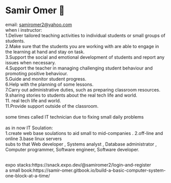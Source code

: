# Samir Omer :japanese_ogre:

email:  samiromer2@yahoo.com
<br>
when i instructor:<br>
1.Deliver tailored teaching activities to individual students or small groups of students.<br>
2.Make sure that the students you are working with are able to engage in the learning at hand and stay on task.<br>
3.Support the social and emotional development of students and report any issues when necessary.<br>
4.Support the teacher in managing challenging student behaviour and promoting positive behaviour.<br>
5.Guide and monitor student progress.<br>
6.Help with the planning of some lessons.<br>
7.Carry out administrative duties, such as preparing classroom resources.<br>
9.sharing stories to students about the real tech life and world.<br>
11. real tech life and world.<br>
11.Provide support outside of the classroom. <br>
<br>
some times called IT technician due to fixing small daily problems
<br>
<br>
as in now IT Soulation:<br>
1.create web base soulations to aid small to mid-companies .
2.off-line and online
3.base linux servers
<br>
subs to that
Web developer , 
Systems analyst , 
Database administrator ,
Computer programmer,
Software engineer,
Software developer.

<br>
expo stacks:https://snack.expo.dev/@samiromer2/login-and-register
<br>
a small book:https://samir-omer.gitbook.io/build-a-basic-computer-system-one-block-at-a-time/
